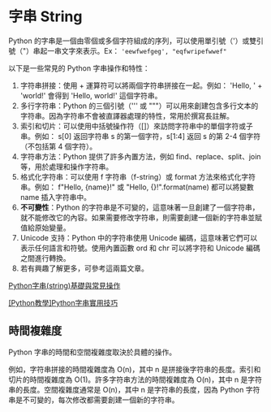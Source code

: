 # 字串 String

Python 的字串是一個由零個或多個字符組成的序列，可以使用單引號（'）或雙引號（"）串起一串文字來表示。Ex： `'eewfwefgeg', "eqfwripefwwef"`

以下是一些常見的 Python 字串操作和特性：

1. 字符串拼接：使用 + 運算符可以將兩個字符串拼接在一起。例如： 'Hello, ' + 'world!' 會得到 'Hello, world!' 這個字符串。
2. 多行字符串：Python 的三個引號（''' 或 """）可以用來創建包含多行文本的字符串。因為字符串不會被直譯器處理的特性，常用於撰寫長註解。
3. 索引和切片：可以使用中括號操作符（[]）來訪問字符串中的單個字符或子串。例如： s[0] 返回字符串 s 的第一個字符，s[1:4] 返回 s 的第 2-4 個字符（不包括第 4 個字符）。
4. 字符串方法：Python 提供了許多內置方法，例如 find、replace、split、join 等，用於處理和操作字符串。
5. 格式化字符串：可以使用 f 字符串（f-string）或 format 方法來格式化字符串。例如： f"Hello, {name}!" 或 "Hello, {}!".format(name) 都可以將變數 name 插入字符串中。
6. **不可變性**：Python 的字符串是不可變的，這意味著一旦創建了一個字符串，就不能修改它的內容。如果需要修改字符串，則需要創建一個新的字符串並賦值給原始變量。
7. Unicode 支持：Python 中的字符串使用 Unicode 編碼，這意味著它們可以表示任何語言和符號。使用內置函數 ord 和 chr 可以將字符和 Unicode 編碼之間進行轉換。
8. 若有興趣了解更多，可參考這兩篇文章。

[Python字串(string)基礎與常見操作](https://selflearningsuccess.com/pythonstring/)

[[Python教學]Python字串實用技巧](https://www.learncodewithmike.com/2019/11/python4-python.html)

## 時間複雜度

Python 字串的時間和空間複雜度取決於具體的操作。

例如，字符串拼接的時間複雜度為 O(n)，其中 n 是拼接後字符串的長度。索引和切片的時間複雜度為 O(1)。許多字符串方法的時間複雜度為 O(n)，其中 n 是字符串的長度。空間複雜度通常是 O(n)，其中 n 是字符串的長度，因為 Python 字符串是不可變的，每次修改都需要創建一個新的字符串。